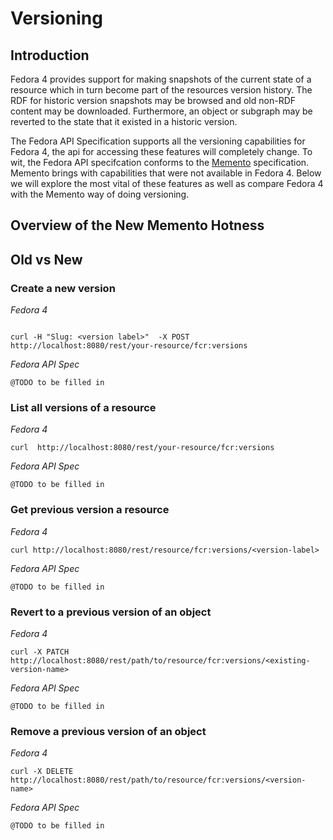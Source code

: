 # Versioning

## Introduction

Fedora 4 provides support for making snapshots of the current state of a resource which in turn become part of the resources version history.  The RDF for historic version snapshots may be browsed and old non-RDF content may be downloaded.  Furthermore, an object or subgraph may be reverted to the state that it existed in a historic version.

The Fedora API Specification supports all the versioning capabilities for Fedora 4, the api for accessing these features will completely change.  To wit, the Fedora API specifcation conforms to the [Memento](https://mementoweb.org/guide/rfc/) specification.  Memento brings with capabilities that were not available in Fedora 4.  Below we will explore the most vital of these features as well as compare Fedora 4 with the Memento way of doing versioning.

## Overview of the New Memento Hotness


## Old vs New

### Create a new version

*Fedora 4*
```

curl -H "Slug: <version label>"  -X POST http://localhost:8080/rest/your-resource/fcr:versions

```

*Fedora API Spec*

```
@TODO to be filled in
```

### List all versions of a resource

*Fedora 4*

```
curl  http://localhost:8080/rest/your-resource/fcr:versions
```

*Fedora API Spec*

```
@TODO to be filled in
```

### Get previous version a resource

*Fedora 4*

```
curl http://localhost:8080/rest/resource/fcr:versions/<version-label>

```

*Fedora API Spec*

```
@TODO to be filled in
```

### Revert to a previous version of an object

*Fedora 4*

```
curl -X PATCH http://localhost:8080/rest/path/to/resource/fcr:versions/<existing-version-name>

```

*Fedora API Spec*

```
@TODO to be filled in
```

### Remove a previous version of an object

*Fedora 4*

```
curl -X DELETE http://localhost:8080/rest/path/to/resource/fcr:versions/<version-name>
```

*Fedora API Spec*

```
@TODO to be filled in
```
